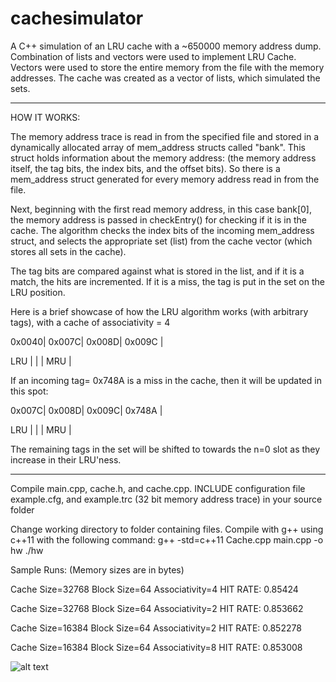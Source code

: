 # cachesimulator
A C++ simulation of an LRU cache with a ~650000 memory address dump. Combination of lists and vectors were used to implement LRU Cache. Vectors were used to store the entire memory from the file with the memory addresses. The cache was created as a vector of lists, which simulated the sets. 

--------------------------------------------------------------------------------------------------------------------------------------------

HOW IT WORKS:

The memory address trace is read in from the specified file and stored in a dynamically allocated array of mem_address structs called "bank". This struct holds information about the memory address: (the memory address itself, the tag bits, the index bits, and the offset bits). So there is a mem_address struct generated for every memory address read in from the file.

Next, beginning with the first read memory address, in this case bank[0], the memory address is passed in checkEntry() for checking if it is in the cache. The algorithm checks the index bits of the incoming mem_address struct, and selects the appropriate set (list<entry>) from the cache vector (which stores all sets in the cache). 
  
The tag bits are compared against what is stored in the list, and if it is a match, the hits are incremented. If it is a miss, the tag is put in the set on the LRU position.

Here is a brief showcase of how the LRU algorithm works (with arbitrary tags), with a cache of associativity = 4

0x0040| 0x007C| 0x008D| 0x009C |

LRU   |       |       | MRU    |

If an incoming tag= 0x748A is a miss in the cache, then it will be updated in this spot:

0x007C| 0x008D| 0x009C| 0x748A |

LRU   |       |       | MRU    |

The remaining tags in the set will be shifted to towards the n=0 slot as they increase in their LRU'ness.

--------------------------------------------------------------------------------------------------------------------------------------------

Compile main.cpp, cache.h, and cache.cpp. INCLUDE configuration file example.cfg, and example.trc (32 bit memory address trace) in your source folder

Change working directory to folder containing files. 
Compile with g++ using c++11 with the following command:
g++ -std=c++11 Cache.cpp main.cpp  -o hw
./hw 

Sample Runs: (Memory sizes are in bytes)

Cache Size=32768
Block Size=64
Associativity=4
HIT RATE: 0.85424

Cache Size=32768
Block Size=64
Associativity=2
HIT RATE: 0.853662

Cache Size=16384
Block Size=64
Associativity=2
HIT RATE: 0.852278

Cache Size=16384
Block Size=64
Associativity=8
HIT RATE: 0.853008



![alt text](https://github.com/brunogracia/cachesimulator/blob/master/cmd_screenshot.PNG)
